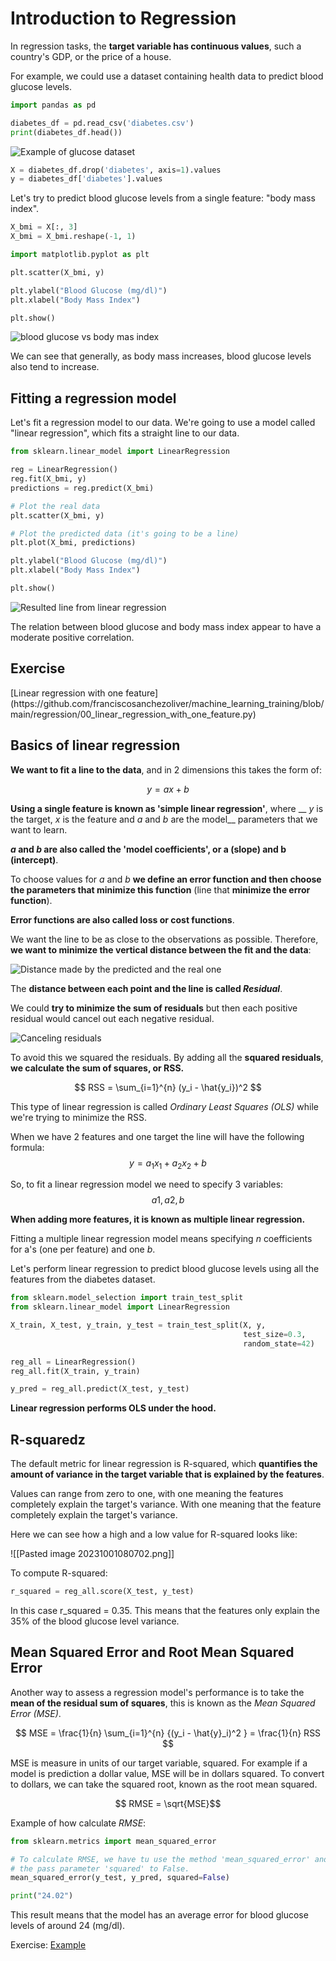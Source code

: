 <h1>Introduction to Regression</h1>

In regression tasks, the __target variable has continuous values__, such a country's GDP, 
or the price of a house.

For example, we could use a dataset containing health data to predict blood glucose levels.

```python
import pandas as pd

diabetes_df = pd.read_csv('diabetes.csv')
print(diabetes_df.head())
```

![Example of glucose dataset](imgs/glucose_example_dataset.png)

```python
X = diabetes_df.drop('diabetes', axis=1).values
y = diabetes_df['diabetes'].values
```

Let's try to predict blood glucose levels from a single feature: "body mass index".
```python
X_bmi = X[:, 3]
X_bmi = X_bmi.reshape(-1, 1)

import matplotlib.pyplot as plt

plt.scatter(X_bmi, y)

plt.ylabel("Blood Glucose (mg/dl)")
plt.xlabel("Body Mass Index")

plt.show()
```

![blood glucose vs body mas index](imgs/body_mass_index_vs_blood_glucose.png)

We can see that generally, as body mass increases, blood glucose levels also tend to increase.


<h2>Fitting a regression model</h2>

Let's fit a regression model to our data. We're going to use a model called "linear regression", 
which fits a straight line to our data.


```python
from sklearn.linear_model import LinearRegression

reg = LinearRegression()
reg.fit(X_bmi, y)
predictions = reg.predict(X_bmi)

# Plot the real data
plt.scatter(X_bmi, y)

# Plot the predicted data (it's going to be a line)
plt.plot(X_bmi, predictions)

plt.ylabel("Blood Glucose (mg/dl)")
plt.xlabel("Body Mass Index")

plt.show()
```

![Resulted line from linear regression](imgs/regression_line_resulted.png)

The relation between blood glucose and body mass index appear to have a moderate positive correlation.

<h2>Exercise</h2>
[Linear regression with one feature](https://github.com/franciscosanchezoliver/machine_learning_training/blob/main/regression/00_linear_regression_with_one_feature.py)

<h2>Basics of linear regression</h2>

__We want to fit a line to the data__, and in 2 dimensions this takes the form of:

$$ y = ax + b$$

__Using a single feature is known as 'simple linear regression'__, 
where __ _y_ is the target, _x_ is the feature and  _a_ and _b_ are the model__ 
parameters that we want to learn.

___a_ and _b_ are also called the 'model coefficients', or a (slope) and b (intercept)__.

To choose values for _a_ and _b_ __we define an error function and then choose 
the parameters that minimize this function__ (line that __minimize the error function__).

__Error functions are also called loss or cost functions__. 

We want the line to be as close to the observations as possible. Therefore, 
__we want to minimize the vertical distance between the fit and the data__:

![Distance made by the predicted and the real one](imgs/distance_between_line_and_real_value.png)

The __distance between each point and the line is called _Residual___. 

We could __try to minimize the sum of residuals__ but then each positive residual 
would cancel out each negative residual. 

![Canceling residuals](imgs/canceling_residuals.png)

To avoid this we squared the residuals. By adding all the __squared residuals__, 
__we calculate the sum of squares, or RSS.__

$$ RSS = \sum_{i=1}^{n} (y_i - \hat{y_i})^2  $$

This type of linear regression is called _Ordinary Least Squares (OLS)_ while we're
trying to minimize the RSS. 

When we have 2 features and one target the line will have the following formula:
$$ y = a_1  x_1 + a_2 x_2 + b $$

So, to fit a linear regression model we need to specify 3 variables: 
$$a1, a2, b$$

__When adding more features, it is known as multiple linear regression.__

Fitting a multiple linear regression model means specifying _n_ coefficients 
for a's (one per feature) and one _b_.

Let's perform linear regression to predict blood glucose levels using 
all the features from the diabetes dataset.

```python
from sklearn.model_selection import train_test_split
from sklearn.linear_model import LinearRegression

X_train, X_test, y_train, y_test = train_test_split(X, y,
                                                    test_size=0.3,
                                                    random_state=42)

reg_all = LinearRegression()
reg_all.fit(X_train, y_train)

y_pred = reg_all.predict(X_test, y_test)
```

__Linear regression performs OLS under the hood.__ 

<h2>R-squaredz</h2>

The default  metric for linear regression is R-squared, which __quantifies the amount of variance in the target variable that is explained by the features__.

Values can range from zero to one, with one meaning the features completely explain the target's variance. With one meaning that the feature completely explain the target's variance.

Here we can see how a high and a low value for R-squared looks like:

![[Pasted image 20231001080702.png]]

To compute R-squared:
```python
r_squared = reg_all.score(X_test, y_test)
```

In this case r_squared = 0.35. This means that the features only explain the 35% of the blood glucose level variance.


## Mean Squared Error and Root Mean Squared Error

Another way to assess a regression model's performance is to take the __mean of the residual sum of squares__, this is known as the _Mean Squared Error (MSE)_.

$$ MSE = \frac{1}{n} \sum_{i=1}^{n} {(y_i - \hat{y}_i)^2 } = \frac{1}{n} RSS $$

MSE is measure in units of our target variable, squared. For example if a model is prediction a dollar value, MSE will be in dollars squared. To convert to dollars, we can take the squared root, known as the root mean squared.

$$ RMSE = \sqrt{MSE}$$

Example of how calculate _RMSE_:
```python
from sklearn.metrics import mean_squared_error

# To calculate RMSE, we have tu use the method 'mean_squared_error' and
# the pass parameter 'squared' to False.
mean_squared_error(y_test, y_pred, squared=False)

print("24.02")
```

This result means that the model has an average error for blood glucose levels of around 24 (mg/dl).


Exercise: 
[Example](https://github.com/spuzi/machine_learning_training/blob/main/regression/01_multiple_linear_regression.py)
